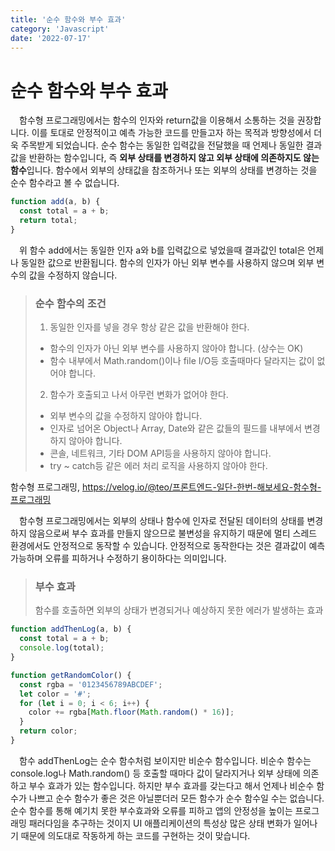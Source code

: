 ```yaml
---
title: '순수 함수와 부수 효과'
category: 'Javascript'
date: '2022-07-17'
---
```


# 순수 함수와 부수 효과

&emsp;함수형 프로그래밍에서는 함수의 인자와 return값을 이용해서 소통하는 것을 권장합니다. 이를 토대로 안정적이고 예측 가능한 코드를 만들고자 하는 목적과 방향성에서 더욱 주목받게 되었습니다. 순수 함수는 동일한 입력값을 전달했을 때 언제나 동일한 결과값을 반환하는 함수입니다, 즉 **외부 상태를 변경하지 않고 외부 상태에 의존하지도 않는 함수**입니다. 함수에서 외부의 상태값을 참조하거나 또는 외부의 상태를 변경하는 것을 순수 함수라고 볼 수 없습니다.

```js
function add(a, b) {
  const total = a + b;
  return total;
}
```

&emsp;위 함수 add에서는 동일한 인자 a와 b를 입력값으로 넣었을때 결과값인 total은 언제나 동일한 값으로 반환됩니다. 함수의 인자가 아닌 외부 변수를 사용하지 않으며 외부 변수의 값을 수정하지 않습니다.

> ### 순수 함수의 조건
>
> 1.  동일한 인자를 넣을 경우 항상 같은 값을 반환해야 한다.
>
> - 함수의 인자가 아닌 외부 변수를 사용하지 않아야 합니다. (상수는 OK)
> - 함수 내부에서 Math.random()이나 file I/O등 호출때마다 달라지는 값이 없어야 합니다.
>
> 2.  함수가 호출되고 나서 아무런 변화가 없어야 한다.
>
> - 외부 변수의 값을 수정하지 않아야 합니다.
> - 인자로 넘어온 Object나 Array, Date와 같은 값들의 필드를 내부에서 변경하지 않아야 합니다.
> - 콘솔, 네트워크, 기타 DOM API등을 사용하지 않아야 합니다.
> - try ~ catch등 같은 에러 처리 로직을 사용하지 않아야 한다.

<span>함수형 프로그래밍, https://velog.io/@teo/프론트엔드-일단-한번-해보세요-함수형-프로그래밍</span>

&emsp;함수형 프로그래밍에서는 외부의 상태나 함수에 인자로 전달된 데이터의 상태를 변경하지 않음으로써 부수 효과를 만들지 않으므로 불변성을 유지하기 때문에 멀티 스레드 환경에서도 안정적으로 동작할 수 있습니다. 안정적으로 동작한다는 것은 결과값이 예측 가능하며 오류를 피하거나 수정하기 용이하다는 의미입니다.

> ### 부수 효과
>
> 함수를 호출하면 외부의 상태가 변경되거나 예상하지 못한 에러가 발생하는 효과

```js
function addThenLog(a, b) {
  const total = a + b;
  console.log(total);
}

function getRandomColor() {
  const rgba = '0123456789ABCDEF';
  let color = '#';
  for (let i = 0; i < 6; i++) {
    color += rgba[Math.floor(Math.random() * 16)];
  }
  return color;
}
```

&emsp;함수 addThenLog는 순수 함수처럼 보이지만 비순수 함수입니다. 비순수 함수는 console.log나 Math.random() 등 호출할 때마다 값이 달라지거나 외부 상태에 의존하고 부수 효과가 있는 함수입니다. 하지만 부수 효과를 갖는다고 해서 언제나 비순수 함수가 나쁘고 순수 함수가 좋은 것은 아닐뿐더러 모든 함수가 순수 함수일 수는 없습니다. 순수 함수를 통해 예기치 못한 부수효과와 오류를 피하고 앱의 안정성을 높이는 프로그래밍 패러다임을 추구하는 것이지 UI 애플리케이션의 특성상 많은 상태 변화가 일어나기 때문에 의도대로 작동하게 하는 코드를 구현하는 것이 맞습니다.

